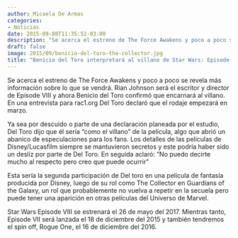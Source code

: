 ```yaml
---
author: Micaela De Armas
categories:
- Noticias
date: 2015-09-08T11:35:52-03:00
description: "Se acerca el estreno de The Force Awakens y poco a poco se revela más información sobre lo que se vendrá. Rian Johnson será el escritor y director de Episode VIII y ahora Benicio del Toro confirmó que encarnará al villano. En una entrevista para rac1.org Del Toro declaró que el rodaje empezará en marzo."
draft: false
image: 2015/09/benicio-del-toro-the-collector.jpg
title: "Benicio del Toro interpretará al villano de Star Wars: Episode VIII"
---
```


Se acerca el estreno de The Force Awakens y poco a poco se revela más información sobre lo que se vendrá. Rian Johnson será el escritor y director de Episode VIII y ahora Benicio del Toro confirmó que encarnará al villano. En una entrevista para rac1.org Del Toro declaró que el rodaje empezará en marzo.<!--more-->

Ya sea por descuido o parte de una declaración planeada por el estudio, Del Toro dijo que él sería “como el villano” de la película, algo que abrió un abanico de especulaciones para los fans. Los detalles de las películas de Disney/Lucasfilm siempre se mantuvieron secretos y este podría haber sido un desliz por parte de Del Toro. En seguida aclaró: “No puedo decirte mucho al respecto pero creo que puede ocurrir"

Esta sería la segunda participación de Del toro en una película de fantasía producida por Disney, luego de su rol como The Collector en Guardians of the Galaxy, un rol que probablemente no vuelva a repetir en la secuela pero puede tener una aparición en otras películas del Universo de Marvel.

Star Wars Episode VIII se estrenará el 26 de mayo del 2017. Mientras tanto, Episode VII será lanzada el 18 de diciembre del 2015 y también tendremos el spin off, Rogue One, el 16 de diciembre del 2016.


